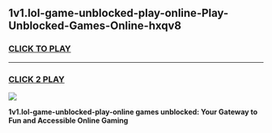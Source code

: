 
## 1v1.lol-game-unblocked-play-online-Play-Unblocked-Games-Online-hxqv8
<h3>
<a href="https://premium76.site?title=1v1.lol-game-unblocked-play-online&ref=25A">CLICK TO PLAY</a></h3>
<hr>

<h3>
<a href="https://premium76.site?title=1v1.lol-game-unblocked-play-online&ref=25A">CLICK 2 PLAY</a>
  
</h3>

<a href="https://premium76.site?title=1v1.lol-game-unblocked-play-online&ref=25A"><img src="https://clearcache.store/games.png"></a>


**1v1.lol-game-unblocked-play-online games unblocked: Your Gateway to Fun and Accessible Online Gaming**

